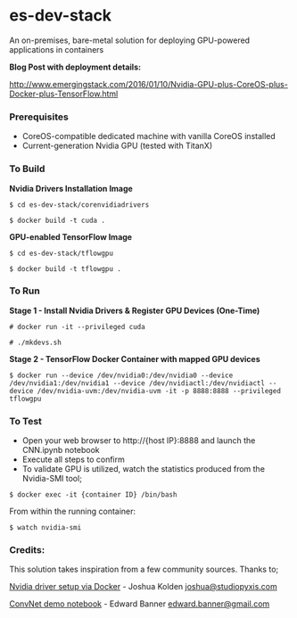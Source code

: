 # es-dev-stack
An on-premises, bare-metal solution for deploying GPU-powered applications in containers

**Blog Post with deployment details:**

http://www.emergingstack.com/2016/01/10/Nvidia-GPU-plus-CoreOS-plus-Docker-plus-TensorFlow.html 

### Prerequisites

- CoreOS-compatible dedicated machine with vanilla CoreOS installed
- Current-generation Nvidia GPU (tested with TitanX)

### To Build

**Nvidia Drivers Installation Image**

```
$ cd es-dev-stack/corenvidiadrivers
```

```
$ docker build -t cuda .
```

**GPU-enabled TensorFlow Image**

```
$ cd es-dev-stack/tflowgpu
```

```
$ docker build -t tflowgpu .
```

### To Run

**Stage 1 - Install Nvidia Drivers & Register GPU Devices (One-Time)**

```
# docker run -it --privileged cuda
```

```
# ./mkdevs.sh
```

**Stage 2 - TensorFlow Docker Container with mapped GPU devices**

```
$ docker run --device /dev/nvidia0:/dev/nvidia0 --device /dev/nvidia1:/dev/nvidia1 --device /dev/nvidiactl:/dev/nvidiactl --device /dev/nvidia-uvm:/dev/nvidia-uvm -it -p 8888:8888 --privileged tflowgpu
```

### To Test

- Open your web browser to http://{host IP}:8888 and launch the CNN.ipynb notebook
- Execute all steps to confirm
- To validate GPU is utilized, watch the statistics produced from the Nvidia-SMI tool;

```
$ docker exec -it {container ID} /bin/bash
```

From within the running container:
```
$ watch nvidia-smi
```

### Credits:
This solution takes inspiration from a few community sources. Thanks to;

[Nvidia driver setup via Docker](https://github.com/StudioPyxis/coreos-nvidia/blob/master/Dockerfile) - Joshua Kolden joshua@studiopyxis.com

[ConvNet demo notebook](https://github.com/ebanner/tensorflow-tutorials/blob/master/mnist/CNN.ipynb) - Edward Banner edward.banner@gmail.com
